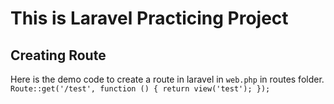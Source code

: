 # This is Laravel Practicing Project


## Creating Route
Here is the demo code to create a route in laravel in `web.php` in routes folder.
`
Route::get('/test', function () {
    return view('test');
});
`
